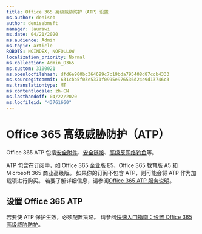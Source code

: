 ```yaml
---
title: Office 365 高级威胁防护（ATP）设置
ms.author: deniseb
author: denisebmsft
manager: laurawi
ms.date: 04/21/2020
ms.audience: Admin
ms.topic: article
ROBOTS: NOINDEX, NOFOLLOW
localization_priority: Normal
ms.collection: Admin_O365
ms.custom: 3100021
ms.openlocfilehash: dfd6e900bc364699c7c19bda795408d87ccb4333
ms.sourcegitcommit: 631cbb5f03e5371f0995e976536d24e9d13746c3
ms.translationtype: MT
ms.contentlocale: zh-CN
ms.lasthandoff: 04/22/2020
ms.locfileid: "43761660"
---
```

# <a name="office-365-advanced-threat-protection-atp"></a>Office 365 高级威胁防护（ATP）

Office 365 ATP 包括[安全附件](https://docs.microsoft.com/office365/securitycompliance/atp-safe-attachments)、[安全链接](https://docs.microsoft.com/office365/securitycompliance/atp-safe-links)、[高级反网络钓鱼](https://docs.microsoft.com/office365/securitycompliance/atp-anti-phishing)等。 

ATP 包含在订阅中，如 Office 365 企业版 E5、Office 365 教育版 A5 和 Microsoft 365 商业高级版。 如果你的订阅不包含 ATP，则可能会将 ATP 作为加载项进行购买。 若要了解详细信息，请参阅[Office 365 ATP 服务说明](https://docs.microsoft.com/office365/servicedescriptions/office-365-advanced-threat-protection-service-description)。

## <a name="set-up-office-365-atp"></a>设置 Office 365 ATP

若要使 ATP 保护生效，必须配置策略。 请参阅[快速入门指南：设置 Office 365 高级威胁防护](https://docs.microsoft.com/office365/securitycompliance/checklist-atp-setup)。

